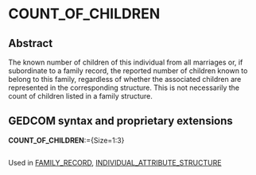 ﻿<!-- licence GPL V2, cf https://github.com/TitiFix/geneweb -->
# COUNT_OF_CHILDREN
## Abstract
The known number of children of this individual from all marriages or, if subordinate to a family
record, the reported number of children known to belong to this family, regardless of whether the
associated children are represented in the corresponding structure. This is not necessarily the count of
children listed in a family structure.


## GEDCOM syntax and proprietary extensions

**COUNT_OF_CHILDREN**:={Size=1:3}
<pre>
</pre>
Used in <a href=Ged.FAMILY_RECORD.md>FAMILY_RECORD</a>, <a href=Ged.INDIVIDUAL_ATTRIBUTE_STRUCTURE.md>INDIVIDUAL_ATTRIBUTE_STRUCTURE</a><br />


